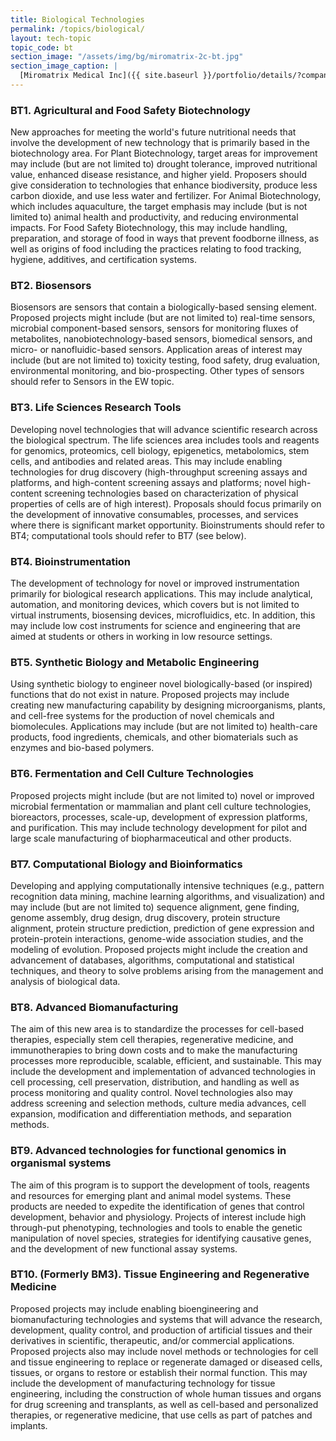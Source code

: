 ```yaml
---
title: Biological Technologies
permalink: /topics/biological/
layout: tech-topic
topic_code: bt
section_image: "/assets/img/bg/miromatrix-2c-bt.jpg"
section_image_caption: |
  [Miromatrix Medical Inc]({{ site.baseurl }}/portfolio/details/?company=miromatrix-medical-inc#miromatrix-medical-inc)'s unique technology allows scientists to create human organs, offsetting shortages of transplantable organs.
---
```



### BT1. Agricultural and Food Safety Biotechnology
New approaches for meeting the world's future nutritional needs that involve the development of new technology that is primarily based in the biotechnology area. For Plant Biotechnology, target areas for improvement may include (but are not limited to) drought tolerance, improved nutritional value, enhanced disease resistance, and higher yield. Proposers should give consideration to technologies that enhance biodiversity, produce less carbon dioxide, and use less water and fertilizer. For Animal Biotechnology, which includes aquaculture, the target emphasis may include (but is not limited to) animal health and productivity, and reducing environmental impacts. For Food Safety Biotechnology, this may include handling, preparation, and storage of food in ways that prevent foodborne illness, as well as origins of food including the practices relating to food tracking, hygiene, additives, and certification systems.

### BT2. Biosensors
Biosensors are sensors that contain a biologically-based sensing element. Proposed projects might include (but are not limited to) real-time sensors, microbial component-based sensors, sensors for monitoring fluxes of metabolites, nanobiotechnology-based sensors, biomedical sensors, and micro- or nanofluidic-based sensors. Application areas of interest may include (but are not limited to) toxicity testing, food safety, drug evaluation, environmental monitoring, and bio-prospecting. Other types of sensors should refer to Sensors in the EW topic.
### BT3. Life Sciences Research Tools
Developing novel technologies that will advance scientific research across the biological spectrum. The life sciences area includes tools and reagents for genomics, proteomics, cell biology, epigenetics, metabolomics, stem cells, and antibodies and related areas. This may include enabling technologies for drug discovery (high-throughput screening assays and platforms, and high-content screening assays and platforms; novel high-content screening technologies based on characterization of physical properties of cells are of high interest). Proposals should focus primarily on the development of innovative consumables, processes, and services where there is significant market opportunity. Bioinstruments should refer to BT4; computational tools should refer to BT7 (see below).
### BT4. Bioinstrumentation
The development of technology for novel or improved instrumentation primarily for biological research applications. This may include analytical, automation, and monitoring devices, which covers but is not limited to virtual instruments, biosensing devices, microfluidics, etc. In addition, this may include low cost instruments for science and engineering that are aimed at students or others in working in low resource settings.
### BT5. Synthetic Biology and Metabolic Engineering
Using synthetic biology to engineer novel biologically-based (or inspired) functions that do not exist in nature. Proposed projects may include creating new manufacturing capability by designing microorganisms, plants, and cell-free systems for the production of novel chemicals and biomolecules. Applications may include (but are not limited to) health-care products, food ingredients, chemicals, and other biomaterials such as enzymes and bio-based polymers.
### BT6. Fermentation and Cell Culture Technologies
Proposed projects might include (but are not limited to) novel or improved microbial fermentation or mammalian and plant cell culture technologies, bioreactors, processes, scale-up, development of expression platforms, and purification. This may include technology development for pilot and large scale manufacturing of biopharmaceutical and other products.
### BT7. Computational Biology and Bioinformatics
Developing and applying computationally intensive techniques (e.g., pattern recognition data mining, machine learning algorithms, and visualization) and may include (but are not limited to) sequence alignment, gene finding, genome assembly, drug design, drug discovery, protein structure alignment, protein structure prediction, prediction of gene expression and protein-protein interactions, genome-wide association studies, and the modeling of evolution. Proposed projects might include the creation and advancement of databases, algorithms, computational and statistical techniques, and theory to solve problems arising from the management and analysis of biological data.
### BT8. Advanced Biomanufacturing
The aim of this new area is to standardize the processes for cell-based therapies, especially stem cell therapies, regenerative medicine, and immunotherapies to bring down costs and to make the manufacturing processes more reproducible, scalable, efficient, and sustainable. This may include the development and implementation of advanced technologies in cell processing, cell preservation, distribution, and handling as well as process monitoring and quality control. Novel technologies also may address screening and selection methods, culture media advances, cell expansion, modification and differentiation methods, and separation methods.
### BT9. Advanced technologies for functional genomics in organismal systems
The aim of this program is to support the development of tools, reagents and resources for emerging plant and animal model systems. These products are needed to expedite the identification of genes that control development, behavior and physiology. Projects of interest include high through-put phenotyping, technologies and tools to enable the genetic manipulation of novel species, strategies for identifying causative genes, and the development of new functional assay systems.
### BT10. (Formerly BM3). Tissue Engineering and Regenerative Medicine
Proposed projects may include enabling bioengineering and biomanufacturing technologies and systems that will advance the research, development, quality control, and production of artificial tissues and their derivatives in scientific, therapeutic, and/or commercial applications. Proposed projects also may include novel methods or technologies for cell and tissue engineering to replace or regenerate damaged or diseased cells, tissues, or organs to restore or establish their normal function. This may include the development of manufacturing technology for tissue engineering, including the construction of whole human tissues and organs for drug screening and transplants, as well as cell-based and personalized therapies, or regenerative medicine, that use cells as part of patches and implants.
